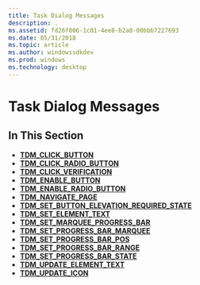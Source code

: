 ```yaml
---
title: Task Dialog Messages
description: .
ms.assetid: fd26f006-1c01-4ee8-b2a0-00bbb7227693
ms.date: 05/31/2018
ms.topic: article
ms.author: windowssdkdev
ms.prod: windows
ms.technology: desktop
---
```


# Task Dialog Messages

## In This Section

-   [**TDM\_CLICK\_BUTTON**](tdm-click-button.md)
-   [**TDM\_CLICK\_RADIO\_BUTTON**](tdm-click-radio-button.md)
-   [**TDM\_CLICK\_VERIFICATION**](tdm-click-verification.md)
-   [**TDM\_ENABLE\_BUTTON**](tdm-enable-button.md)
-   [**TDM\_ENABLE\_RADIO\_BUTTON**](tdm-enable-radio-button.md)
-   [**TDM\_NAVIGATE\_PAGE**](tdm-navigate-page.md)
-   [**TDM\_SET\_BUTTON\_ELEVATION\_REQUIRED\_STATE**](tdm-set-button-elevation-required-state.md)
-   [**TDM\_SET\_ELEMENT\_TEXT**](tdm-set-element-text.md)
-   [**TDM\_SET\_MARQUEE\_PROGRESS\_BAR**](tdm-set-marquee-progress-bar.md)
-   [**TDM\_SET\_PROGRESS\_BAR\_MARQUEE**](tdm-set-progress-bar-marquee.md)
-   [**TDM\_SET\_PROGRESS\_BAR\_POS**](tdm-set-progress-bar-pos.md)
-   [**TDM\_SET\_PROGRESS\_BAR\_RANGE**](tdm-set-progress-bar-range.md)
-   [**TDM\_SET\_PROGRESS\_BAR\_STATE**](tdm-set-progress-bar-state.md)
-   [**TDM\_UPDATE\_ELEMENT\_TEXT**](tdm-update-element-text.md)
-   [**TDM\_UPDATE\_ICON**](tdm-update-icon.md)

 

 




